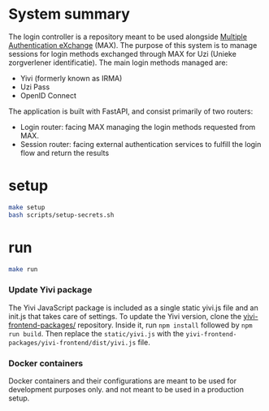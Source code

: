 # System summary

The login controller is a repository meant to be used alongside [Multiple Authentication eXchange](https://github.com/minvws/nl-rdo-max) (MAX). The purpose of this system 
is to manage sessions for login methods exchanged through MAX for Uzi (Unieke zorgverlener identificatie). The main login methods managed are:

* Yivi (formerly known as IRMA)
* Uzi Pass
* OpenID Connect

The application is built with FastAPI, and consist primarily of two routers:

* Login router: facing MAX managing the login methods requested from MAX.
* Session router: facing external authentication services to fulfill the login flow and return the results

# setup
```bash
make setup
bash scripts/setup-secrets.sh
```
# run
```bash
make run
```

### Update Yivi package
The Yivi JavaScript package is included as a single static yivi.js file and an init.js that takes care of settings. To
update the Yivi version, clone the [yivi-frontend-packages/](https://github.com/privacybydesign/yivi-frontend-packages/)
repository. Inside it, run `npm install` followed by `npm run build`. Then replace the `static/yivi.js` with the 
`yivi-frontend-packages/yivi-frontend/dist/yivi.js` file.

### Docker containers
Docker containers and their configurations are meant to be used for development purposes only. and not meant to be used in a production setup. 
